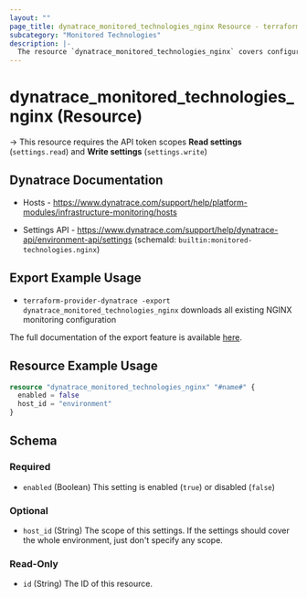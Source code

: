 ```yaml
---
layout: ""
page_title: dynatrace_monitored_technologies_nginx Resource - terraform-provider-dynatrace"
subcategory: "Monitored Technologies"
description: |-
  The resource `dynatrace_monitored_technologies_nginx` covers configuration to enable/disable NGINX monitoring
---
```


# dynatrace_monitored_technologies_nginx (Resource)

-> This resource requires the API token scopes **Read settings** (`settings.read`) and **Write settings** (`settings.write`)

## Dynatrace Documentation

- Hosts - https://www.dynatrace.com/support/help/platform-modules/infrastructure-monitoring/hosts

- Settings API - https://www.dynatrace.com/support/help/dynatrace-api/environment-api/settings (schemaId: `builtin:monitored-technologies.nginx`)

## Export Example Usage

- `terraform-provider-dynatrace -export dynatrace_monitored_technologies_nginx` downloads all existing NGINX monitoring configuration

The full documentation of the export feature is available [here](https://dt-url.net/h203qmc).

## Resource Example Usage

```terraform
resource "dynatrace_monitored_technologies_nginx" "#name#" {
  enabled = false
  host_id = "environment"
}
```

<!-- schema generated by tfplugindocs -->
## Schema

### Required

- `enabled` (Boolean) This setting is enabled (`true`) or disabled (`false`)

### Optional

- `host_id` (String) The scope of this settings. If the settings should cover the whole environment, just don't specify any scope.

### Read-Only

- `id` (String) The ID of this resource.
 